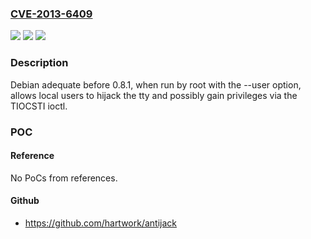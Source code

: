 ### [CVE-2013-6409](https://cve.mitre.org/cgi-bin/cvename.cgi?name=CVE-2013-6409)
![](https://img.shields.io/static/v1?label=Product&message=n%2Fa&color=blue)
![](https://img.shields.io/static/v1?label=Version&message=n%2Fa&color=blue)
![](https://img.shields.io/static/v1?label=Vulnerability&message=n%2Fa&color=brighgreen)

### Description

Debian adequate before 0.8.1, when run by root with the --user option, allows local users to hijack the tty and possibly gain privileges via the TIOCSTI ioctl.

### POC

#### Reference
No PoCs from references.

#### Github
- https://github.com/hartwork/antijack

